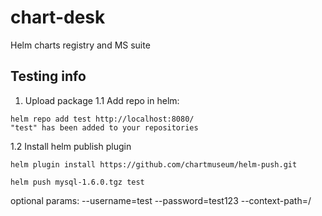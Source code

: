 # chart-desk
Helm charts registry and MS suite

## Testing info
1. Upload package
1.1 Add repo in helm:
```
helm repo add test http://localhost:8080/
"test" has been added to your repositories
```
1.2 Install helm publish plugin
```
helm plugin install https://github.com/chartmuseum/helm-push.git
```
```
helm push mysql-1.6.0.tgz test
```
optional params:
--username=test
--password=test123
--context-path=/<account>
